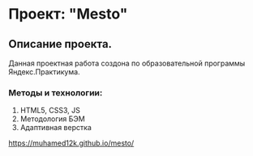 # Проект: "Mesto"  
## Описание проекта.   
 Данная проектная работа создона по образовательной программы Яндекс.Практикума.  
 ### Методы и технологии:  
 1. HTML5, CSS3, JS
 2. Методология БЭМ  
 3. Адаптивная верстка  
 
https://muhamed12k.github.io/mesto/
